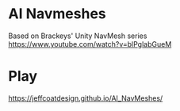 # AI Navmeshes
Based on Brackeys' Unity NavMesh series https://www.youtube.com/watch?v=blPglabGueM
# Play
https://jeffcoatdesign.github.io/AI_NavMeshes/
